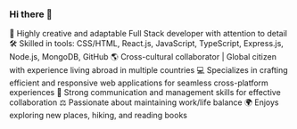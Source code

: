 ### Hi there 👋

 🚀  Highly creative and adaptable Full Stack developer with attention to detail
 🛠️  Skilled in tools: CSS/HTML, React.js, JavaScript, TypeScript, Express.js, Node.js, MongoDB, GitHub
 🌎  Cross-cultural collaborator | Global citizen with experience living abroad in multiple countries
 💻  Specializes in crafting efficient and responsive web applications for seamless cross-platform experiences
 🤝  Strong communication and management skills for effective collaboration
 ⚖️  Passionate about maintaining work/life balance
 🌍  Enjoys exploring new places, hiking, and reading books


<!--
**i-iurchuk/i-iurchuk** is a ✨ _special_ ✨ repository because its `README.md` (this file) appears on your GitHub profile.

Here are some ideas to get you started:

- 🔭 I’m currently working on ...
- 🌱 I’m currently learning ...
- 👯 I’m looking to collaborate on ...
- 🤔 I’m looking for help with ...
- 💬 Ask me about ...
- 📫 How to reach me: ...
- 😄 Pronouns: ...
- ⚡ Fun fact: ...
-->
